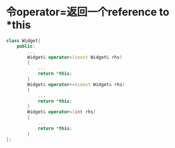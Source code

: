 令operator=返回一个reference to *this
==

```C++
class Widget{
	public:
		...
		Widget& operator=(const Widget& rhs)
		{
			...
			return *this;
		}
		Widget& operator+=(const Widget& rhs)
		{
			...
			return *this;
		}
		Widget& operator=(int rhs)
		{
			...
			return *this;
		}
};
```

